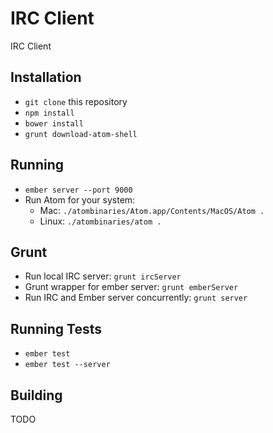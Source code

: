 # IRC Client

IRC Client

## Installation

* `git clone` this repository
* `npm install`
* `bower install`
* `grunt download-atom-shell`

## Running

* `ember server --port 9000`
* Run Atom for your system:
  - Mac: `./atombinaries/Atom.app/Contents/MacOS/Atom .`
  - Linux: `./atombinaries/atom .`
  
## Grunt

* Run local IRC server: `grunt ircServer`
* Grunt wrapper for ember server: `grunt emberServer`
* Run IRC and Ember server concurrently: `grunt server`

## Running Tests

* `ember test`
* `ember test --server`

## Building

TODO

